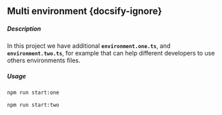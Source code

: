 ## Multi environment {docsify-ignore}

##### Description

In this project we have additional **`environment.one.ts`**, and **`environment.two.ts`**, 
for example that can help different developers to use others environments files.

##### Usage
 
```bash
npm run start:one
```

```bash
npm run start:two
```
